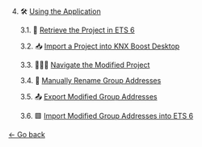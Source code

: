 4. 🛠 [Using the Application](utiisation-en.md)

   3.1. 📁 [Retrieve the Project in ETS 6](retrieve-project-from-ets6.md)

   3.2. 📥 [Import a Project into KNX Boost Desktop](import-a-project-in-knx-boost-desktop.md)

   3.3. 🚶‍♂️‍➡️ [Navigate the Modified Project](EN-navigate-the-modified-project.md)

   3.4. 📝 [Manually Rename Group Addresses](EN-manually-rename-group-addresse.md)

   3.5. 📤 [Export Modified Group Addresses](EN-export-modified-group-addresses.md)

   3.6. 🟩 [Import Modified Group Addresses into ETS 6](EN-import-modified-group-addresses-into-ets-6.md)

[← Go back](../README-EN.md)